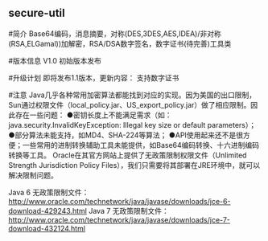 ## secure-util
#简介
Base64编码，消息摘要，对称(DES,3DES,AES,IDEA)/非对称(RSA,ELGamal))加解密，RSA/DSA数字签名，数字证书(待完善)工具类

#版本信息
V1.0 初始版本发布

#升级计划
即将发布1.1版本，更新内容：
支持数字证书

#注意
Java几乎各种常用加密算法都能找到对应的实现。因为美国的出口限制，Sun通过权限文件（local_policy.jar、US_export_policy.jar）做了相应限制。因此存在一些问题：
●密钥长度上不能满足需求（如：java.security.InvalidKeyException: Illegal key size or default parameters）；
●部分算法未能支持，如MD4、SHA-224等算法；
●API使用起来还不是很方便；一些常用的进制转换辅助工具未能提供，如Base64编码转换、十六进制编码转换等工具。
Oracle在其官方网站上提供了无政策限制权限文件（Unlimited Strength Jurisdiction Policy Files），我们只需要将其部署在JRE环境中，就可以解决限制问题。

Java 6 无政策限制文件：
http://www.oracle.com/technetwork/java/javase/downloads/jce-6-download-429243.html
Java 7 无政策限制文件：
http://www.oracle.com/technetwork/java/javase/downloads/jce-7-download-432124.html